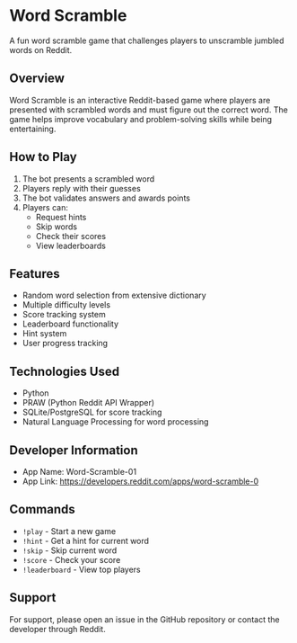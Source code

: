 # Word Scramble 

A fun word scramble game that challenges players to unscramble jumbled words on Reddit.

## Overview
Word Scramble is an interactive Reddit-based game where players are presented with scrambled words and must figure out the correct word. The game helps improve vocabulary and problem-solving skills while being entertaining.

## How to Play
1. The bot presents a scrambled word
2. Players reply with their guesses
3. The bot validates answers and awards points
4. Players can:
   - Request hints
   - Skip words
   - Check their scores
   - View leaderboards

## Features
- Random word selection from extensive dictionary
- Multiple difficulty levels
- Score tracking system
- Leaderboard functionality
- Hint system
- User progress tracking

## Technologies Used
- Python
- PRAW (Python Reddit API Wrapper)
- SQLite/PostgreSQL for score tracking
- Natural Language Processing for word processing

## Developer Information
- App Name: Word-Scramble-01
- App Link: https://developers.reddit.com/apps/word-scramble-0

## Commands
- `!play` - Start a new game
- `!hint` - Get a hint for current word
- `!skip` - Skip current word
- `!score` - Check your score
- `!leaderboard` - View top players

## Support
For support, please open an issue in the GitHub repository or contact the developer through Reddit. 
